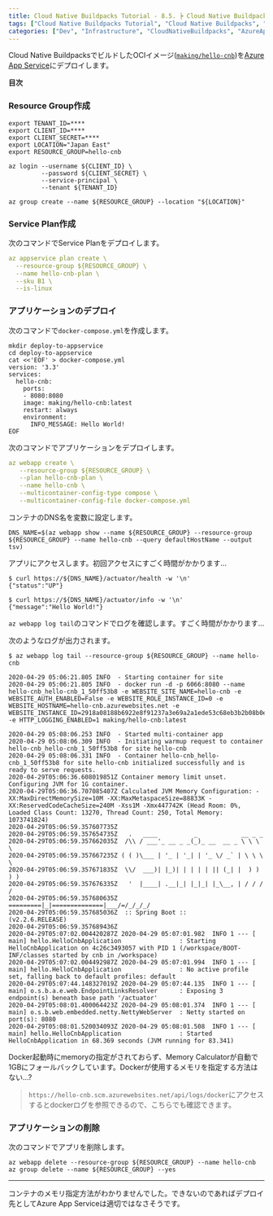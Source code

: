 ```yaml
---
title: Cloud Native Buildpacks Tutorial - 8.5. ┝ Cloud Native BuildpacksでビルドしたOCIイメージをAzure App Serviceへデプロイ
tags: ["Cloud Native Buildpacks Tutorial", "Cloud Native Buildpacks", "Spring Boot", "Azure App Service", "Series"]
categories: ["Dev", "Infrastructure", "CloudNativeBuildpacks", "AzureAppService"]
---
```


Cloud Native BuildpacksでビルドしたOCIイメージ([`making/hello-cnb`](https://hub.docker.com/r/making/hello-cnb))を[Azure App Service](https://docs.microsoft.com/azure/container-instances)にデプロイします。

**目次**
<!-- toc -->

### Resource Group作成

```
export TENANT_ID=****
export CLIENT_ID=****
export CLIENT_SECRET=****
export LOCATION="Japan East"
export RESOURCE_GROUP=hello-cnb

az login --username ${CLIENT_ID} \
         --password ${CLIENT_SECRET} \
         --service-principal \
         --tenant ${TENANT_ID} 

az group create --name ${RESOURCE_GROUP} --location "${LOCATION}"
```

### Service Plan作成

次のコマンドでService Planをデプロイします。

```yaml
az appservice plan create \
  --resource-group ${RESOURCE_GROUP} \
  --name hello-cnb-plan \
  --sku B1 \
  --is-linux
```

### アプリケーションのデプロイ

次のコマンドで`docker-compose.yml`を作成します。

```
mkdir deploy-to-appservice
cd deploy-to-appservice
cat <<'EOF' > docker-compose.yml
version: '3.3'
services:
  hello-cnb:
    ports:
    - 8080:8080
    image: making/hello-cnb:latest
    restart: always
    environment:
      INFO_MESSAGE: Hello World!
EOF
```

次のコマンドでアプリケーションをデプロイします。

```yaml
az webapp create \
   --resource-group ${RESOURCE_GROUP} \
   --plan hello-cnb-plan \
   --name hello-cnb \
   --multicontainer-config-type compose \
   --multicontainer-config-file docker-compose.yml
```

コンテナのDNS名を変数に設定します。

```
DNS_NAME=$(az webapp show --name ${RESOURCE_GROUP} --resource-group ${RESOURCE_GROUP} --name hello-cnb --query defaultHostName --output tsv)
```

アプリにアクセスします。初回アクセスにすごく時間がかかります...

```
$ curl https://${DNS_NAME}/actuator/health -w '\n'
{"status":"UP"}

$ curl https://${DNS_NAME}/actuator/info -w '\n'
{"message":"Hello World!"}
```

`az webapp log tail`のコマンドでログを確認します。すごく時間がかかります...

次のようなログが出力されます。

```
$ az webapp log tail --resource-group ${RESOURCE_GROUP} --name hello-cnb 

2020-04-29 05:06:21.805 INFO  - Starting container for site
2020-04-29 05:06:21.805 INFO  - docker run -d -p 6066:8080 --name hello-cnb_hello-cnb_1_50ff53b8 -e WEBSITE_SITE_NAME=hello-cnb -e WEBSITE_AUTH_ENABLED=False -e WEBSITE_ROLE_INSTANCE_ID=0 -e WEBSITE_HOSTNAME=hello-cnb.azurewebsites.net -e WEBSITE_INSTANCE_ID=2918a08188b6922e8f91237a3e69a2a1ede53c68eb3b2b08b0e12615910d5a00 -e HTTP_LOGGING_ENABLED=1 making/hello-cnb:latest  

2020-04-29 05:08:06.253 INFO  - Started multi-container app
2020-04-29 05:08:06.309 INFO  - Initiating warmup request to container hello-cnb_hello-cnb_1_50ff53b8 for site hello-cnb
2020-04-29 05:08:06.331 INFO  - Container hello-cnb_hello-cnb_1_50ff53b8 for site hello-cnb initialized successfully and is ready to serve requests.
2020-04-29T05:06:36.608019851Z Container memory limit unset. Configuring JVM for 1G container.
2020-04-29T05:06:36.707085407Z Calculated JVM Memory Configuration: -XX:MaxDirectMemorySize=10M -XX:MaxMetaspaceSize=88833K -XX:ReservedCodeCacheSize=240M -Xss1M -Xmx447742K (Head Room: 0%, Loaded Class Count: 13270, Thread Count: 250, Total Memory: 1073741824)
2020-04-29T05:06:59.357607735Z 
2020-04-29T05:06:59.357654735Z   .   ____          _            __ _ _
2020-04-29T05:06:59.357662035Z  /\\ / ___'_ __ _ _(_)_ __  __ _ \ \ \ \
2020-04-29T05:06:59.357667235Z ( ( )\___ | '_ | '_| | '_ \/ _` | \ \ \ \
2020-04-29T05:06:59.357671835Z  \\/  ___)| |_)| | | | | || (_| |  ) ) ) )
2020-04-29T05:06:59.357676335Z   '  |____| .__|_| |_|_| |_\__, | / / / /
2020-04-29T05:06:59.357680635Z  =========|_|==============|___/=/_/_/_/
2020-04-29T05:06:59.357685036Z  :: Spring Boot ::        (v2.2.6.RELEASE)
2020-04-29T05:06:59.357689436Z 
2020-04-29T05:07:02.004420287Z 2020-04-29 05:07:01.982  INFO 1 --- [           main] hello.HelloCnbApplication                : Starting HelloCnbApplication on 4c26c3493057 with PID 1 (/workspace/BOOT-INF/classes started by cnb in /workspace)
2020-04-29T05:07:02.004492987Z 2020-04-29 05:07:01.994  INFO 1 --- [           main] hello.HelloCnbApplication                : No active profile set, falling back to default profiles: default
2020-04-29T05:07:44.148327019Z 2020-04-29 05:07:44.135  INFO 1 --- [           main] o.s.b.a.e.web.EndpointLinksResolver      : Exposing 3 endpoint(s) beneath base path '/actuator'
2020-04-29T05:08:01.400064423Z 2020-04-29 05:08:01.374  INFO 1 --- [           main] o.s.b.web.embedded.netty.NettyWebServer  : Netty started on port(s): 8080
2020-04-29T05:08:01.520034093Z 2020-04-29 05:08:01.508  INFO 1 --- [           main] hello.HelloCnbApplication                : Started HelloCnbApplication in 68.369 seconds (JVM running for 83.341)
```

Docker起動時にmemoryの指定がされておらず、Memory Calculatorが自動で1GBにフォールバックしています。Dockerが使用するメモリを指定する方法はない...?

> `https://hello-cnb.scm.azurewebsites.net/api/logs/docker`にアクセスするとdockerログを参照できるので、こちらでも確認できます。

### アプリケーションの削除

次のコマンドでアプリを削除します。

```
az webapp delete --resource-group ${RESOURCE_GROUP} --name hello-cnb
az group delete --name ${RESOURCE_GROUP} --yes
```

---

コンテナのメモリ指定方法がわかりませんでした。できないのであればデプロイ先としてAzure App Serviceは適切ではなさそうです。